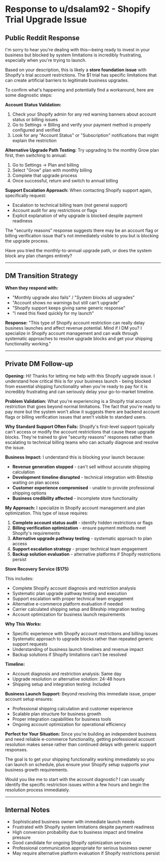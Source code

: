 # Response to u/dsalam92 - Shopify Trial Upgrade Issue

## Public Reddit Response

I'm sorry to hear you're dealing with this—being ready to invest in your business but blocked by system limitations is incredibly frustrating, especially when you're trying to launch.

Based on your description, this is likely a **store foundation issue** with Shopify's trial account restrictions. The $1 trial has specific limitations that can create artificial barriers to legitimate business upgrades.

To confirm what's happening and potentially find a workaround, here are some diagnostic steps:

**Account Status Validation:**
1. Check your Shopify admin for any red warning banners about account status or billing issues
2. Go to Settings → Billing and verify your payment method is properly configured and verified
3. Look for any "Account Status" or "Subscription" notifications that might explain the restriction

**Alternative Upgrade Path Testing:**
Try upgrading to the monthly Grow plan first, then switching to annual:
1. Go to Settings → Plan and billing
2. Select "Grow" plan with monthly billing
3. Complete that upgrade process
4. Once successful, return and switch to annual billing

**Support Escalation Approach:**
When contacting Shopify support again, specifically request:
- Escalation to technical billing team (not general support)
- Account audit for any restrictions or flags
- Explicit explanation of why upgrade is blocked despite payment readiness

The "security reasons" response suggests there may be an account flag or billing verification issue that's not immediately visible to you but is blocking the upgrade process.

Have you tried the monthly-to-annual upgrade path, or does the system block any plan changes entirely?

---

## DM Transition Strategy

**When they respond with:**
- "Monthly upgrade also fails" / "System blocks all upgrades"
- "Account shows no warnings but still can't upgrade"
- "Shopify support keeps giving same generic response"
- "I need this fixed quickly for my launch"

**Response:**
"This type of Shopify account restriction can really delay business launches and affect revenue potential. Mind if I DM you? I specialize in Shopify account management and can walk through systematic approaches to resolve upgrade blocks and get your shipping functionality working."

---

## Private DM Follow-up

**Opening:**
Hi! Thanks for letting me help with this Shopify upgrade issue. I understand how critical this is for your business launch - being blocked from essential shipping functionality when you're ready to pay for it is incredibly frustrating and can seriously delay your go-to-market timeline.

**Problem Validation:**
What you're experiencing is a Shopify trial account restriction that goes beyond normal limitations. The fact that you're ready to pay more but the system won't allow it suggests there are backend account flags or billing verification issues that aren't visible to standard users.

**Why Standard Support Often Fails:**
Shopify's first-level support typically can't access or modify the account restrictions that cause these upgrade blocks. They're trained to give "security reasons" responses rather than escalating to technical billing teams who can actually diagnose and resolve the issue.

**Business Impact:**
I understand this is blocking your launch because:
- **Revenue generation stopped** - can't sell without accurate shipping calculation
- **Development timeline disrupted** - technical integration with Biteship waiting on plan access
- **Customer experience compromised** - unable to provide professional shipping options
- **Business credibility affected** - incomplete store functionality

**My Approach:**
I specialize in Shopify account management and plan optimization. This type of issue requires:

1. **Complete account status audit** - identify hidden restrictions or flags
2. **Billing verification optimization** - ensure payment methods meet Shopify's requirements
3. **Alternative upgrade pathway testing** - systematic approach to plan access
4. **Support escalation strategy** - proper technical team engagement
5. **Backup solution evaluation** - alternative platforms if Shopify restrictions persist

**Store Recovery Service ($175)**

This includes:
- Complete Shopify account diagnosis and restriction analysis
- Systematic plan upgrade pathway testing and execution
- Support escalation with proper technical team engagement
- Alternative e-commerce platform evaluation if needed
- Carrier calculated shipping setup and Biteship integration testing
- Account optimization for business launch requirements

**Why This Works:**
- Specific experience with Shopify account restrictions and billing issues
- Systematic approach to upgrade blocks rather than repeated generic support requests
- Understanding of business launch timelines and revenue impact
- Backup solutions if Shopify limitations can't be resolved

**Timeline:**
- Account diagnosis and restriction analysis: Same day
- Upgrade resolution or alternative solution: 24-48 hours
- Shipping setup and integration testing: Included

**Business Launch Support:**
Beyond resolving this immediate issue, proper account setup ensures:
- Professional shipping calculation and customer experience
- Scalable plan structure for business growth
- Proper integration capabilities for business tools
- Ongoing account optimization for operational efficiency

**Perfect for Your Situation:**
Since you're building an independent business and need reliable e-commerce functionality, getting professional account resolution makes sense rather than continued delays with generic support responses.

The goal is to get your shipping functionality working immediately so you can launch on schedule, plus ensure your Shopify setup supports your business growth requirements.

Would you like me to start with the account diagnostic? I can usually identify the specific restriction issues within a few hours and begin the resolution process immediately.

---

## Internal Notes
- Sophisticated business owner with immediate launch needs
- Frustrated with Shopify system limitations despite payment readiness
- High conversion probability due to business impact and timeline pressure
- Good candidate for ongoing Shopify optimization services
- Professional communication appropriate for serious business owner
- May require alternative platform evaluation if Shopify restrictions persist
